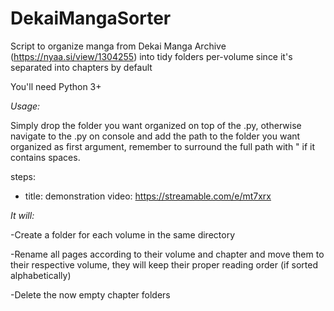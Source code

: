 # DekaiMangaSorter
Script to organize manga from Dekai Manga Archive (https://nyaa.si/view/1304255) into tidy folders per-volume since it's separated into chapters by default

You'll need Python 3+

_Usage:_

Simply drop the folder you want organized on top of the .py, otherwise navigate to the .py on console and add the path to the folder you want organized as first argument, remember to surround the full path with " if it contains spaces.

steps:
 - title: demonstration
   video: https://streamable.com/e/mt7xrx

_It will:_

  -Create a folder for each volume in the same directory
  
  -Rename all pages according to their volume and chapter and move them to their respective volume, they will keep their proper reading order (if sorted alphabetically)
  
  -Delete the now empty chapter folders
